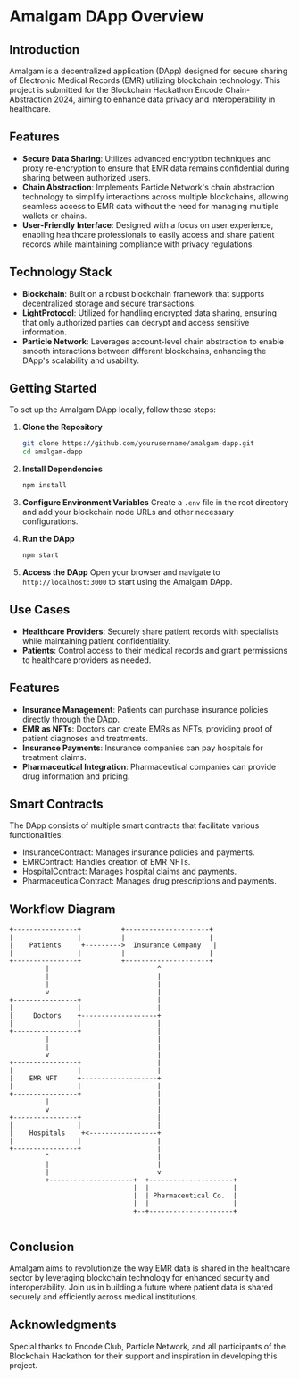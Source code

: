 # Amalgam DApp Overview

## Introduction

Amalgam is a decentralized application (DApp) designed for secure sharing of Electronic Medical Records (EMR) utilizing blockchain technology. This project is submitted for the Blockchain Hackathon Encode Chain-Abstraction 2024, aiming to enhance data privacy and interoperability in healthcare.

## Features

- **Secure Data Sharing**: Utilizes advanced encryption techniques and proxy re-encryption to ensure that EMR data remains confidential during sharing between authorized users.
- **Chain Abstraction**: Implements Particle Network's chain abstraction technology to simplify interactions across multiple blockchains, allowing seamless access to EMR data without the need for managing multiple wallets or chains.
- **User-Friendly Interface**: Designed with a focus on user experience, enabling healthcare professionals to easily access and share patient records while maintaining compliance with privacy regulations.

## Technology Stack

- **Blockchain**: Built on a robust blockchain framework that supports decentralized storage and secure transactions.
- **LightProtocol**: Utilized for handling encrypted data sharing, ensuring that only authorized parties can decrypt and access sensitive information.
- **Particle Network**: Leverages account-level chain abstraction to enable smooth interactions between different blockchains, enhancing the DApp's scalability and usability.

## Getting Started

To set up the Amalgam DApp locally, follow these steps:

1. **Clone the Repository**

   ```bash
   git clone https://github.com/yourusername/amalgam-dapp.git
   cd amalgam-dapp
   ```

2. **Install Dependencies**

   ```bash
   npm install
   ```

3. **Configure Environment Variables**
   Create a `.env` file in the root directory and add your blockchain node URLs and other necessary configurations.

4. **Run the DApp**

   ```bash
   npm start
   ```

5. **Access the DApp**
   Open your browser and navigate to `http://localhost:3000` to start using the Amalgam DApp.

## Use Cases

- **Healthcare Providers**: Securely share patient records with specialists while maintaining patient confidentiality.
- **Patients**: Control access to their medical records and grant permissions to healthcare providers as needed.

## Features

- **Insurance Management**: Patients can purchase insurance policies directly through the DApp.
- **EMR as NFTs**: Doctors can create EMRs as NFTs, providing proof of patient diagnoses and treatments.
- **Insurance Payments**: Insurance companies can pay hospitals for treatment claims.
- **Pharmaceutical Integration**: Pharmaceutical companies can provide drug information and pricing.

## Smart Contracts

The DApp consists of multiple smart contracts that facilitate various functionalities:

- InsuranceContract: Manages insurance policies and payments.
- EMRContract: Handles creation of EMR NFTs.
- HospitalContract: Manages hospital claims and payments.
- PharmaceuticalContract: Manages drug prescriptions and payments.

## Workflow Diagram

```plaintext
+----------------+          +---------------------+
|                |          |                     |
|    Patients     +--------->  Insurance Company   |
|                |          |                     |
+----------------+          +---------------------+
         |                           ^
         |                           |
         |                           |
         v                           |
+----------------+                   |
|                |                   |
|     Doctors    +-------------------+
|                |                   |
+----------------+                   |
         |                           |
         |                           |
         v                           |
+----------------+                   |
|                |                   |
|    EMR NFT     +-------------------+
|                |                   |
+----------------+                   |
         |                           |
         v                           |
+----------------+                   |
|                |                   |
|    Hospitals    +<-----------------+
|                |                   |
+----------------+                   |
         ^                           |
         |                           |
         |                           v
         +---------------------+  +---------------------+
                               |  |                     |
                               |  | Pharmaceutical Co.  |
                               |  |                     |
                               +--+---------------------+


```

## Conclusion

Amalgam aims to revolutionize the way EMR data is shared in the healthcare sector by leveraging blockchain technology for enhanced security and interoperability. Join us in building a future where patient data is shared securely and efficiently across medical institutions.

## Acknowledgments

Special thanks to Encode Club, Particle Network, and all participants of the Blockchain Hackathon for their support and inspiration in developing this project.
